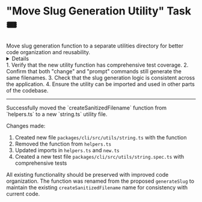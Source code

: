# "Move Slug Generation Utility" Task 🎟️

<Description>
Move slug generation function to a separate utilities directory for better code organization and reusability.
</Description>

<Details>
The current implementation has the description sanitization logic embedded in the handleNewCommand function. This task involves:

1. Create a new utility function in the utils directory:
   ```typescript
   // packages/cli/src/utils/slug.ts
   export function generateSlug(text: string): string {
     return text
       .replace(/[^a-zA-Z0-9\s-]/g, "") // Remove non-alphanumeric chars (except spaces and dashes)
       .replace(/\s+/g, "_"); // Replace spaces with underscores
   }
   ```

2. Add tests for the slug generation function:
   ```typescript
   // packages/cli/src/utils/slug.spec.ts
   import { describe, it, expect } from "vitest";
   import { generateSlug } from "./slug";
   
   describe("generateSlug", () => {
     it("should replace spaces with underscores", () => {
       expect(generateSlug("hello world")).toBe("hello_world");
     });
     
     it("should remove special characters", () => {
       expect(generateSlug("hello@world!")).toBe("helloworld");
     });
     
     // Add more test cases
   });
   ```

3. Update the handleNewCommand function to use this utility.

4. Consider adding more options to the slug generator for flexibility.

This will improve code organization and make the slug generation logic reusable across the codebase.
</Details>

<Tests>
1. Verify that the new utility function has comprehensive test coverage.
2. Confirm that both "change" and "prompt" commands still generate the same filenames.
3. Check that the slug generation logic is consistent across the application.
4. Ensure the utility can be imported and used in other parts of the codebase.
</Tests>

---

<Results>
Successfully moved the `createSanitizedFilename` function from `helpers.ts` to a new `string.ts` utility file.

Changes made:
1. Created new file `packages/cli/src/utils/string.ts` with the function
2. Removed the function from `helpers.ts`
3. Updated imports in `helpers.ts` and `new.ts`
4. Created a new test file `packages/cli/src/utils/string.spec.ts` with comprehensive tests

All existing functionality should be preserved with improved code organization. The function was renamed from the proposed `generateSlug` to maintain the existing `createSanitizedFilename` name for consistency with current code.
</Results>
